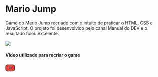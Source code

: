 # Mario Jump

Game do Mario Jump recriado com o intuito de praticar o HTML, CSS e JavaScript. O projeto foi desenvolvido pelo canal Manual do DEV e o resultado ficou excelente.

<img src="./img/Animação.gif" align="center" width="600"/>

#### Vídeo utilizado para recriar o game
<a href="https://www.youtube.com/watch?v=r9buAwVBDhA"><img  src="/img/youtube.svg" align="center" width="30px" ></a>